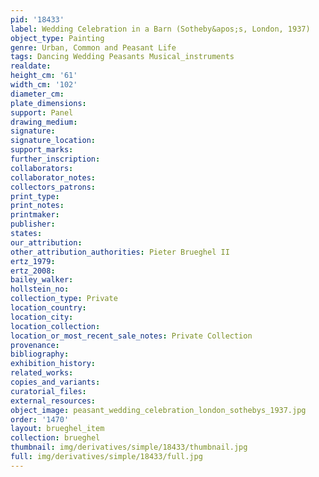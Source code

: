 ```yaml
---
pid: '18433'
label: Wedding Celebration in a Barn (Sotheby&apos;s, London, 1937)
object_type: Painting
genre: Urban, Common and Peasant Life
tags: Dancing Wedding Peasants Musical_instruments
realdate: 
height_cm: '61'
width_cm: '102'
diameter_cm: 
plate_dimensions: 
support: Panel
drawing_medium: 
signature: 
signature_location: 
support_marks: 
further_inscription: 
collaborators: 
collaborator_notes: 
collectors_patrons: 
print_type: 
print_notes: 
printmaker: 
publisher: 
states: 
our_attribution: 
other_attribution_authorities: Pieter Brueghel II
ertz_1979: 
ertz_2008: 
bailey_walker: 
hollstein_no: 
collection_type: Private
location_country: 
location_city: 
location_collection: 
location_or_most_recent_sale_notes: Private Collection
provenance: 
bibliography: 
exhibition_history: 
related_works: 
copies_and_variants: 
curatorial_files: 
external_resources: 
object_image: peasant_wedding_celebration_london_sothebys_1937.jpg
order: '1470'
layout: brueghel_item
collection: brueghel
thumbnail: img/derivatives/simple/18433/thumbnail.jpg
full: img/derivatives/simple/18433/full.jpg
---
```

